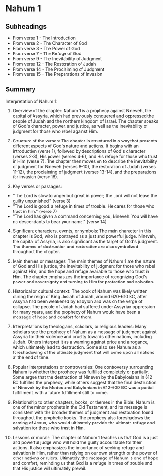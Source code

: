 # Nahum 1

## Subheadings

* From verse 1 - The Introduction
* From verse 2 - The Character of God
* From verse 3 - The Power of God
* From verse 7 - The Refuge of God
* From verse 9 - The Inevitability of Judgment
* From verse 12 - The Restoration of Judah
* From verse 14 - The Proclaiming of Judgment
* From verse 15 - The Preparations of Invasion

## Summary

Interpretation of Nahum 1:

1. Overview of the chapter:
Nahum 1 is a prophecy against Nineveh, the capital of Assyria, which had previously conquered and oppressed the people of Judah and the northern kingdom of Israel. The chapter speaks of God's character, power, and justice, as well as the inevitability of judgment for those who rebel against Him.

2. Structure of the verses:
The chapter is structured in a way that presents different aspects of God's nature and actions. It begins with an introduction (verse 1), followed by descriptions of God's character (verses 2-3), His power (verses 4-6), and His refuge for those who trust in Him (verse 7). The chapter then moves on to describe the inevitability of judgment for Nineveh (verses 8-10), the restoration of Judah (verses 11-12), the proclaiming of judgment (verses 13-14), and the preparations for invasion (verse 15).

3. Key verses or passages:
- "The Lord is slow to anger but great in power; the Lord will not leave the guilty unpunished." (verse 3)
- "The Lord is good, a refuge in times of trouble. He cares for those who trust in him." (verse 7)
- "The Lord has given a command concerning you, Nineveh: You will have no descendants to bear your name." (verse 14)

4. Significant characters, events, or symbols:
The main character in this chapter is God, who is portrayed as a just and powerful judge. Nineveh, the capital of Assyria, is also significant as the target of God's judgment. The themes of destruction and restoration are also symbolized throughout the chapter.

5. Main themes or messages:
The main themes of Nahum 1 are the nature of God and His justice, the inevitability of judgment for those who rebel against Him, and the hope and refuge available to those who trust in Him. The chapter emphasizes the importance of recognizing God's power and sovereignty and turning to Him for protection and salvation.

6. Historical or cultural context:
The book of Nahum was likely written during the reign of King Josiah of Judah, around 620-610 BC, after Assyria had been weakened by Babylon and was on the verge of collapse. The people of Judah had suffered under Assyrian oppression for many years, and the prophecy of Nahum would have been a message of hope and comfort for them.

7. Interpretations by theologians, scholars, or religious leaders:
Many scholars see the prophecy of Nahum as a message of judgment against Assyria for their violence and cruelty towards other nations, including Judah. Others interpret it as a warning against pride and arrogance, which ultimately lead to destruction. Some also see Nahum as a foreshadowing of the ultimate judgment that will come upon all nations at the end of time.

8. Popular interpretations or controversies:
One controversy surrounding Nahum is whether the prophecy was fulfilled completely or partially. Some argue that the destruction of Nineveh by the Babylonians in 612 BC fulfilled the prophecy, while others suggest that the final destruction of Nineveh by the Medes and Babylonians in 612-609 BC was a partial fulfillment, with a future fulfillment still to come.

9. Relationship to other chapters, books, or themes in the Bible:
Nahum is one of the minor prophets in the Old Testament, and its message is consistent with the broader themes of judgment and restoration found throughout the prophetic books. The prophecy also foreshadows the coming of Jesus, who would ultimately provide the ultimate refuge and salvation for those who trust in Him.

10. Lessons or morals:
The chapter of Nahum 1 teaches us that God is a just and powerful judge who will hold the guilty accountable for their actions. It also emphasizes the importance of seeking refuge and salvation in Him, rather than relying on our own strength or the power of other nations or rulers. Ultimately, the message of Nahum is one of hope and comfort, reminding us that God is a refuge in times of trouble and that His justice will ultimately prevail.